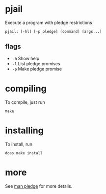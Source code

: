# pjail
Execute a program with pledge restrictions 

```
pjail: [-hl] [-p pledge] [command] [args...]
```

## flags

- `-h` Show help
- `-l` List pledge promises
- `-p` Make pledge promise

# compiling
To compile, just run

```shell
make
```

# installing

To install, run

```shell
doas make install
```

# more
See [man pledge](https://man.openbsd.org/pledge.2) for more details.
